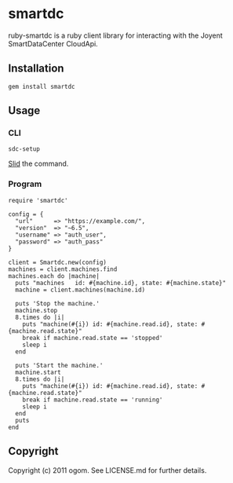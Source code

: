 # smartdc

ruby-smartdc is a ruby client library for interacting with the Joyent SmartDataCenter CloudApi. 


## Installation

    gem install smartdc


## Usage

### CLI

    sdc-setup

[Slid](http://www.slideshare.net/ogom_/smartdc-by-ruby-10047222) the command.


### Program

    require 'smartdc'

    config = {
      "url"      => "https://example.com/",
      "version"  => "~6.5",
      "username" => "auth_user",
      "password" => "auth_pass"
    }

    client = Smartdc.new(config)
    machines = client.machines.find
    machines.each do |machine|
      puts "machines   id: #{machine.id}, state: #{machine.state}"
      machine = client.machines(machine.id)
      
      puts 'Stop the machine.'
      machine.stop
      8.times do |i|
        puts "machine(#{i}) id: #{machine.read.id}, state: #{machine.read.state}"
        break if machine.read.state == 'stopped'
        sleep i
      end
      
      puts 'Start the machine.'
      machine.start
      8.times do |i|
        puts "machine(#{i}) id: #{machine.read.id}, state: #{machine.read.state}"
        break if machine.read.state == 'running'
        sleep i
      end
      puts
    end


## Copyright

Copyright (c) 2011 ogom. See LICENSE.md for further details.